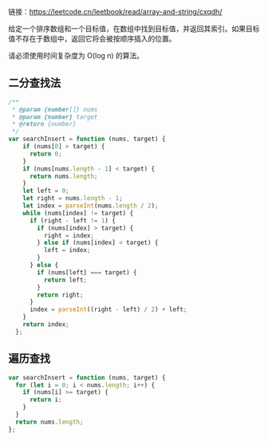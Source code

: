 链接：https://leetcode.cn/leetbook/read/array-and-string/cxqdh/

给定一个排序数组和一个目标值，在数组中找到目标值，并返回其索引。如果目标值不存在于数组中，返回它将会被按顺序插入的位置。

请必须使用时间复杂度为 O(log n) 的算法。

## 二分查找法

```js
/**
 * @param {number[]} nums
 * @param {number} target
 * @return {number}
 */
var searchInsert = function (nums, target) {
    if (nums[0] > target) {
      return 0;
    }
    if (nums[nums.length - 1] < target) {
      return nums.length;
    }
    let left = 0;
    let right = nums.length - 1;
    let index = parseInt(nums.length / 2);
    while (nums[index] != target) {
      if (right - left != 1) {
        if (nums[index] > target) {
          right = index;
        } else if (nums[index] < target) {
          left = index;
        }
      } else {
        if (nums[left] === target) {
          return left;
        }
        return right;
      }
      index = parseInt((right - left) / 2) + left;
    }
    return index;
  };
```

## 遍历查找

```js
var searchInsert = function (nums, target) {
  for (let i = 0; i < nums.length; i++) {
    if (nums[i] >= target) {
      return i;
    }
  }
  return nums.length;
};
```
